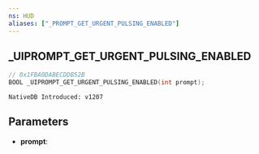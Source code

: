 ```yaml
---
ns: HUD
aliases: ["_PROMPT_GET_URGENT_PULSING_ENABLED"]
---
```

## _UIPROMPT_GET_URGENT_PULSING_ENABLED

```c
// 0x1FBA0DABECDDB52B
BOOL _UIPROMPT_GET_URGENT_PULSING_ENABLED(int prompt);
```

```
NativeDB Introduced: v1207
```

## Parameters
* **prompt**:
